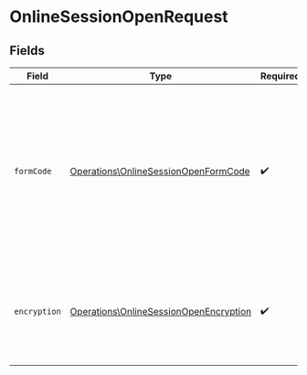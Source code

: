 # OnlineSessionOpenRequest


## Fields

| Field                                                                                                                                                                      | Type                                                                                                                                                                       | Required                                                                                                                                                                   | Description                                                                                                                                                                |
| -------------------------------------------------------------------------------------------------------------------------------------------------------------------------- | -------------------------------------------------------------------------------------------------------------------------------------------------------------------------- | -------------------------------------------------------------------------------------------------------------------------------------------------------------------------- | -------------------------------------------------------------------------------------------------------------------------------------------------------------------------- |
| `formCode`                                                                                                                                                                 | [Operations\OnlineSessionOpenFormCode](../../Models/Operations/OnlineSessionOpenFormCode.md)                                                                               | :heavy_check_mark:                                                                                                                                                         | Schemat faktur wysyłanych w ramach sesji.<br/><br/>Obsługiwane schematy:<br/>\| SystemCode \| SchemaVersion \| Value \|<br/>\| --- \| --- \| --- \|<br/>\| FA (2) \| 1-0E \| FA \|<br/>\| FA (3) \| 1-0E \| FA \|<br/> |
| `encryption`                                                                                                                                                               | [Operations\OnlineSessionOpenEncryption](../../Models/Operations/OnlineSessionOpenEncryption.md)                                                                           | :heavy_check_mark:                                                                                                                                                         | Symetryczny klucz szyfrujący pliki XML, zaszyfrowany kluczem publicznym Ministerstwa Finansów.                                                                             |